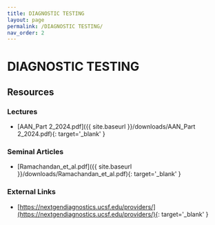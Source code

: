 ```yaml
---
title: DIAGNOSTIC TESTING
layout: page
permalink: /DIAGNOSTIC TESTING/
nav_order: 2
---
```


# DIAGNOSTIC TESTING     

## Resources
### Lectures
* [AAN_Part 2_2024.pdf]({{ site.baseurl }}/downloads/AAN_Part 2_2024.pdf){: target='_blank' }

### Seminal Articles
* [Ramachandan_et_al.pdf]({{ site.baseurl }}/downloads/Ramachandan_et_al.pdf){: target='_blank' }

### External Links
* [https://nextgendiagnostics.ucsf.edu/providers/](https://nextgendiagnostics.ucsf.edu/providers/){: target='_blank' }
